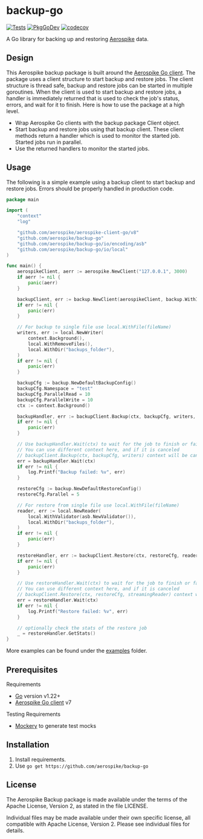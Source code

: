 # backup-go
[![Tests](https://github.com/aerospike/backup-go/actions/workflows/tests.yml/badge.svg)](https://github.com/aerospike/backup-go/actions/workflows/tests.yml)
[![PkgGoDev](https://pkg.go.dev/badge/github.com/aerospike/backup-go)](https://pkg.go.dev/github.com/aerospike/backup-go)
[![codecov](https://codecov.io/gh/aerospike/backup-go/graph/badge.svg?token=S0gfl2zCcZ)](https://codecov.io/gh/aerospike/backup-go)

A Go library for backing up and restoring [Aerospike](https://aerospike.com/) data.

## Design

This Aerospike backup package is built around the [Aerospike Go client](https://github.com/aerospike/aerospike-client-go). The package uses a client structure to start backup and restore jobs. The client structure is thread safe, backup and restore jobs can be started in multiple goroutines. When the client is used to start backup and restore jobs, a handler is immediately returned that is used to check the job's status, errors, and wait for it to finish. Here is how to use the package at a high level.

- Wrap Aerospike Go clients with the backup package Client object.
- Start backup and restore jobs using that backup client. These client methods return a handler which is used to monitor the started job. Started jobs run in parallel.
- Use the returned handlers to monitor the started jobs.

## Usage

The following is a simple example using a backup client to start backup and restore jobs. Errors should be properly handled in production code.

```Go
package main

import (
	"context"
	"log"

	"github.com/aerospike/aerospike-client-go/v8"
	"github.com/aerospike/backup-go"
	"github.com/aerospike/backup-go/io/encoding/asb"
	"github.com/aerospike/backup-go/io/local"
)

func main() {
	aerospikeClient, aerr := aerospike.NewClient("127.0.0.1", 3000)
	if aerr != nil {
		panic(aerr)
	}

	backupClient, err := backup.NewClient(aerospikeClient, backup.WithID("client_id"))
	if err != nil {
		panic(err)
	}

	// For backup to single file use local.WithFile(fileName)
	writers, err := local.NewWriter(
		context.Background(),
		local.WithRemoveFiles(),
		local.WithDir("backups_folder"),
	)
	if err != nil {
		panic(err)
	}

	backupCfg := backup.NewDefaultBackupConfig()
	backupCfg.Namespace = "test"
	backupCfg.ParallelRead = 10
	backupCfg.ParallelWrite = 10
	ctx := context.Background()

	backupHandler, err := backupClient.Backup(ctx, backupCfg, writers, nil)
	if err != nil {
		panic(err)
	}

	// Use backupHandler.Wait(ctx) to wait for the job to finish or fail.
	// You can use different context here, and if it is canceled
	// backupClient.Backup(ctx, backupCfg, writers) context will be cancelled too.
	err = backupHandler.Wait(ctx)
	if err != nil {
		log.Printf("Backup failed: %v", err)
	}

	restoreCfg := backup.NewDefaultRestoreConfig()
	restoreCfg.Parallel = 5

	// For restore from single file use local.WithFile(fileName)
	reader, err := local.NewReader(
		local.WithValidator(asb.NewValidator()),
		local.WithDir("backups_folder"),
	)
	if err != nil {
		panic(err)
	}

	restoreHandler, err := backupClient.Restore(ctx, restoreCfg, reader)
	if err != nil {
		panic(err)
	}

	// Use restoreHandler.Wait(ctx) to wait for the job to finish or fail.
	// You can use different context here, and if it is canceled
	// backupClient.Restore(ctx, restoreCfg, streamingReader) context will be cancelled too.
	err = restoreHandler.Wait(ctx)
	if err != nil {
		log.Printf("Restore failed: %v", err)
	}

	// optionally check the stats of the restore job
	_ = restoreHandler.GetStats()
}
```
More examples can be found under the [examples](examples) folder.

## Prerequisites

Requirements

- [Go](https://go.dev/) version v1.22+
- [Aerospike Go client](https://github.com/aerospike/aerospike-client-go) v7

Testing Requirements

- [Mockery](https://github.com/vektra/mockery) to generate test mocks

## Installation

1. Install requirements.
2. Use `go get https://github.com/aerospike/backup-go`

## License

The Aerospike Backup package is made available under the terms of the Apache License, Version 2, as stated in the file LICENSE.

Individual files may be made available under their own specific license, all compatible with Apache License, Version 2. Please see individual files for details.
